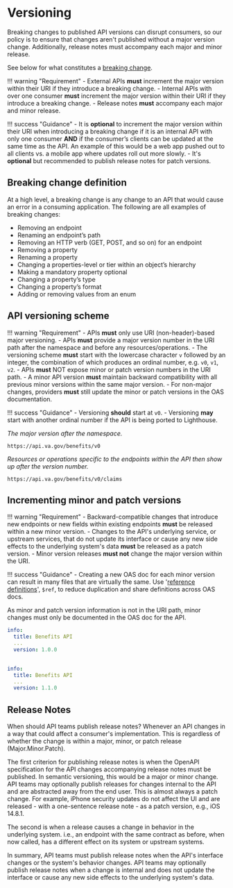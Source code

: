 # Versioning

Breaking changes to published API versions can disrupt consumers, so our policy is to ensure that changes aren't
published without a major version change. Additionally, release notes must accompany each major and minor release.

See below for what constitutes a [breaking change](#breaking-change-definition).

!!! warning "Requirement"
    - External APIs **must** increment the major version within their URI if they introduce a breaking change.
    - Internal APIs with over one consumer **must** increment the major version within their URI if they introduce a breaking change.
    - Release notes **must** accompany each major and minor release.

!!! success "Guidance"
    - It is **optional** to increment the major version within their URI when introducing a breaking change if it is an internal API with only one consumer **AND** if the consumer’s clients can be updated at the same time as the API. An example of this would be a web app pushed out to all clients vs. a mobile app where updates roll out more slowly.
    - It's **optional** but recommended to publish release notes for patch versions.

## Breaking change definition

At a high level, a breaking change is any change to an API that would cause an error in a consuming application. The following are all examples of breaking changes:

- Removing an endpoint
- Renaming an endpoint’s path
- Removing an HTTP verb (GET, POST, and so on) for an endpoint
- Removing a property
- Renaming a property
- Changing a properties-level or tier within an object’s hierarchy
- Making a mandatory property optional
- Changing a property’s type
- Changing a property’s format
- Adding or removing values from an enum

## API versioning scheme

!!! warning "Requirement"
    - APIs **must** only use URI (non-header)-based major versioning.
    - APIs **must** provide a major version number in the URI path after the namespace and before any resources/operations.
    - The versioning scheme **must** start with the lowercase character `v` followed by an integer, the combination of which produces an ordinal number, e.g. `v0`, `v1`, `v2`.
    - APIs **must** NOT expose minor or patch version numbers in the URI path.
    - A minor API version **must** maintain backward compatibility with all previous minor versions within the same major version.
    - For non-major changes, providers **must** still update the minor or patch versions in the OAS documentation.

!!! success "Guidance"
    - Versioning **should** start at `v0`.
    - Versioning **may** start with another ordinal number if the API is being ported to Lighthouse.

*The major version after the namespace.*

```http
https://api.va.gov/benefits/v0
```

*Resources or operations specific to the endpoints within the API then show up after the version number.*

```http
https://api.va.gov/benefits/v0/claims
```

## Incrementing minor and patch versions

!!! warning "Requirement"
    - Backward-compatible changes that introduce new endpoints or new fields within existing endpoints **must** be released within a new minor version.
    - Changes to the API's underlying service, or upstream services, that do not update its interface or cause any new side effects to the underlying system's data **must** be released as a patch version.
    - Minor version releases **must not** change the major version within the URI.

!!! success "Guidance"
    - Creating a new OAS doc for each minor version can result in many files that are virtually the same. Use '[reference definitions](https://swagger.io/docs/specification/using-ref/)', `$ref`, to reduce duplication and share definitions across OAS docs.

As minor and patch version information is not in the URI path, minor changes must only be documented in the OAS doc for the API.

```yaml title="Before"
info:
  title: Benefits API
  ...
  version: 1.0.0
```

```yaml title="After"
 
info:
  title: Benefits API
  ...
  version: 1.1.0
```

## Release Notes

When should API teams publish release notes? Whenever an API changes in a way that could affect a consumer's implementation. This is regardless of whether the change is within a major, minor, or patch release (Major.Minor.Patch).

The first criterion for publishing release notes is when the OpenAPI specification for the API changes accompanying release notes must be published. In semantic versioning, this would be a major or minor change. API teams may optionally publish releases for changes internal to the API and are abstracted away from the end user. This is almost always a patch change. For example, iPhone security updates do not affect the UI and are released - with a one-sentence release note - as a patch version, e.g., iOS 14.8.1.

The second is when a release causes a change in behavior in the underlying system. i.e., an endpoint with the same contract as before, when now called, has a different effect on its system or upstream systems.

In summary, API teams must publish release notes when the API's interface changes or the system's behavior changes. API teams may optionally publish release notes when a change is internal and does not update the interface or cause any new side effects to the underlying system's data.
